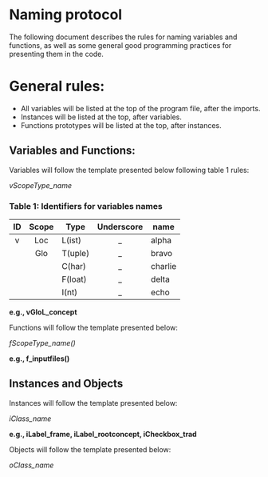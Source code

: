 # Naming protocol
The following document describes the rules for naming variables and functions, as well as some general good programming practices for presenting them in the code.

# General rules:
-	All variables will be listed at the top of the program file, after the imports.
-	Instances will be listed at the top, after variables.
-	Functions prototypes will be listed at the top, after instances.
## Variables and Functions:
Variables will follow the template presented below following table 1 rules:

*vScopeType_name*
 
 ### Table 1: Identifiers for variables names
| ID	| Scope |	Type |	Underscore |	name |
|:-----:|:-------:|------|:-------------:|-------|
|  v | Loc |	L(ist) |	_	| alpha |
|   |	Glo	| T(uple) |	_	| bravo |
|   |		| C(har) |	_	| charlie |
|   |		| F(loat) |	_ |	delta |
|   |		| I(nt) |	_ |	echo |

**e.g., vGloL_concept**

Functions will follow the template presented below:

*fScopeType_name()*

**e.g., f_inputfiles()**

## Instances and Objects
Instances will follow the template presented below:

*iClass_name*

**e.g., iLabel_frame, iLabel_rootconcept, iCheckbox_trad**

Objects will follow the template presented below:

*oClass_name*
